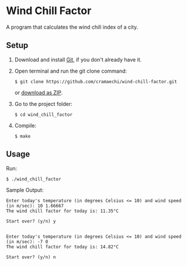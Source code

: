 # Wind Chill Factor
A program that calculates the wind chill index of a city.

## Setup
1. Download and install [Git](https://git-scm.com/downloads), if you don't already have it.

2. Open terminal and run the git clone command:

   ```
   $ git clone https://github.com/cramaechi/wind-chill-factor.git
   ```
    or [download as ZIP](https://github.com/cramaechi/wind-chill-factor/archive/master.zip).

3. Go to the project folder:

   ```
   $ cd wind_chill_factor
   ```

4. Compile:

   ```
   $ make
   ```
   
## Usage
Run:

```
$ ./wind_chill_factor
```

Sample Output:
```
Enter today's temperature (in degrees Celsius <= 10) and wind speed (in m/sec): 10 1.66667                                                                                                                                                    
The wind chill factor for today is: 11.35°C                                                                                                                                                                                                   
                                                                                                                                                                                                                                              
Start over? (y/n) y                                                                                                                                                                                                                           
                                                                                                                                                                                                                                              
                                                                                                                                                                                                                                              
Enter today's temperature (in degrees Celsius <= 10) and wind speed (in m/sec): -7 0                                                                                                                                                          
The wind chill factor for today is: 14.82°C                                                                                                                                                                                                   
                                                                                                                                                                                                                                              
Start over? (y/n) n   
```
